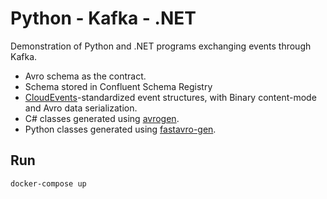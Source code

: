 # Python - Kafka - .NET

Demonstration of Python and .NET programs exchanging events through Kafka.

 - Avro schema as the contract.
 - Schema stored in Confluent Schema Registry
 - [CloudEvents](https://github.com/cloudevents/spec)-standardized event structures, with Binary content-mode and Avro data serialization.   
 - C# classes generated using [avrogen](https://www.nuget.org/packages/Apache.Avro.Tools).
 - Python classes generated using [fastavro-gen](https://github.com/gudjonragnar/fastavro-gen).



## Run
```sh
docker-compose up
```


